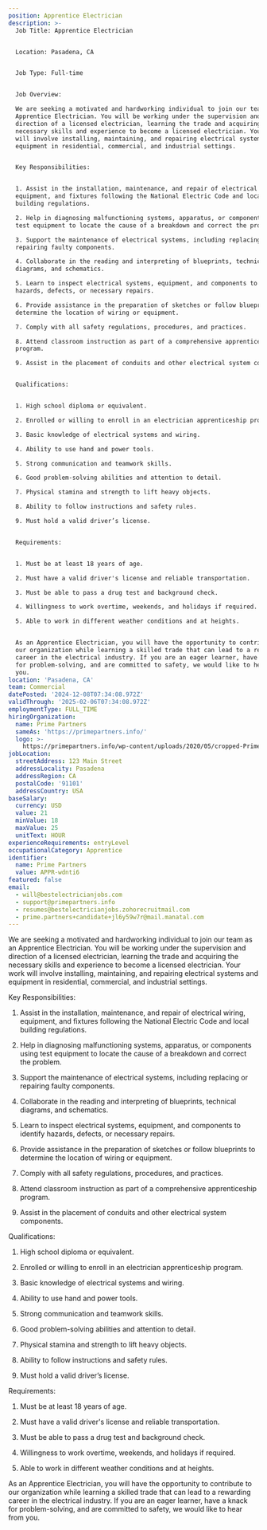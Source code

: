 ```yaml
---
position: Apprentice Electrician
description: >-
  Job Title: Apprentice Electrician


  Location: Pasadena, CA


  Job Type: Full-time


  Job Overview:

  We are seeking a motivated and hardworking individual to join our team as an
  Apprentice Electrician. You will be working under the supervision and
  direction of a licensed electrician, learning the trade and acquiring the
  necessary skills and experience to become a licensed electrician. Your work
  will involve installing, maintaining, and repairing electrical systems and
  equipment in residential, commercial, and industrial settings. 


  Key Responsibilities:


  1. Assist in the installation, maintenance, and repair of electrical wiring,
  equipment, and fixtures following the National Electric Code and local
  building regulations.

  2. Help in diagnosing malfunctioning systems, apparatus, or components using
  test equipment to locate the cause of a breakdown and correct the problem.

  3. Support the maintenance of electrical systems, including replacing or
  repairing faulty components.

  4. Collaborate in the reading and interpreting of blueprints, technical
  diagrams, and schematics.

  5. Learn to inspect electrical systems, equipment, and components to identify
  hazards, defects, or necessary repairs.

  6. Provide assistance in the preparation of sketches or follow blueprints to
  determine the location of wiring or equipment.

  7. Comply with all safety regulations, procedures, and practices.

  8. Attend classroom instruction as part of a comprehensive apprenticeship
  program.

  9. Assist in the placement of conduits and other electrical system components.


  Qualifications:


  1. High school diploma or equivalent.

  2. Enrolled or willing to enroll in an electrician apprenticeship program.

  3. Basic knowledge of electrical systems and wiring.

  4. Ability to use hand and power tools.

  5. Strong communication and teamwork skills.

  6. Good problem-solving abilities and attention to detail.

  7. Physical stamina and strength to lift heavy objects.

  8. Ability to follow instructions and safety rules.

  9. Must hold a valid driver’s license.


  Requirements:


  1. Must be at least 18 years of age.

  2. Must have a valid driver's license and reliable transportation.

  3. Must be able to pass a drug test and background check.

  4. Willingness to work overtime, weekends, and holidays if required.

  5. Able to work in different weather conditions and at heights.


  As an Apprentice Electrician, you will have the opportunity to contribute to
  our organization while learning a skilled trade that can lead to a rewarding
  career in the electrical industry. If you are an eager learner, have a knack
  for problem-solving, and are committed to safety, we would like to hear from
  you.
location: 'Pasadena, CA'
team: Commercial
datePosted: '2024-12-08T07:34:08.972Z'
validThrough: '2025-02-06T07:34:08.972Z'
employmentType: FULL_TIME
hiringOrganization:
  name: Prime Partners
  sameAs: 'https://primepartners.info/'
  logo: >-
    https://primepartners.info/wp-content/uploads/2020/05/cropped-Prime-Partners-Logo-NO-BG-1-1.png
jobLocation:
  streetAddress: 123 Main Street
  addressLocality: Pasadena
  addressRegion: CA
  postalCode: '91101'
  addressCountry: USA
baseSalary:
  currency: USD
  value: 21
  minValue: 18
  maxValue: 25
  unitText: HOUR
experienceRequirements: entryLevel
occupationalCategory: Apprentice
identifier:
  name: Prime Partners
  value: APPR-wdnti6
featured: false
email:
  - will@bestelectricianjobs.com
  - support@primepartners.info
  - resumes@bestelectricianjobs.zohorecruitmail.com
  - prime.partners+candidate+jl6y59w7r@mail.manatal.com
---
```


We are seeking a motivated and hardworking individual to join our team as an
  Apprentice Electrician. You will be working under the supervision and
  direction of a licensed electrician, learning the trade and acquiring the
  necessary skills and experience to become a licensed electrician. Your work
  will involve installing, maintaining, and repairing electrical systems and
  equipment in residential, commercial, and industrial settings. 


  Key Responsibilities:


  1. Assist in the installation, maintenance, and repair of electrical wiring,
  equipment, and fixtures following the National Electric Code and local
  building regulations.

  2. Help in diagnosing malfunctioning systems, apparatus, or components using
  test equipment to locate the cause of a breakdown and correct the problem.

  3. Support the maintenance of electrical systems, including replacing or
  repairing faulty components.

  4. Collaborate in the reading and interpreting of blueprints, technical
  diagrams, and schematics.

  5. Learn to inspect electrical systems, equipment, and components to identify
  hazards, defects, or necessary repairs.

  6. Provide assistance in the preparation of sketches or follow blueprints to
  determine the location of wiring or equipment.

  7. Comply with all safety regulations, procedures, and practices.

  8. Attend classroom instruction as part of a comprehensive apprenticeship
  program.

  9. Assist in the placement of conduits and other electrical system components.


  Qualifications:


  1. High school diploma or equivalent.

  2. Enrolled or willing to enroll in an electrician apprenticeship program.

  3. Basic knowledge of electrical systems and wiring.

  4. Ability to use hand and power tools.

  5. Strong communication and teamwork skills.

  6. Good problem-solving abilities and attention to detail.

  7. Physical stamina and strength to lift heavy objects.

  8. Ability to follow instructions and safety rules.

  9. Must hold a valid driver’s license.


  Requirements:


  1. Must be at least 18 years of age.

  2. Must have a valid driver's license and reliable transportation.

  3. Must be able to pass a drug test and background check.

  4. Willingness to work overtime, weekends, and holidays if required.

  5. Able to work in different weather conditions and at heights.


  As an Apprentice Electrician, you will have the opportunity to contribute to
  our organization while learning a skilled trade that can lead to a rewarding
  career in the electrical industry. If you are an eager learner, have a knack
  for problem-solving, and are committed to safety, we would like to hear from
  you.
